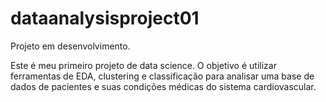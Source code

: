# dataanalysisproject01

Projeto em desenvolvimento.

Este é meu primeiro projeto de data science. O objetivo é utilizar ferramentas de EDA, clustering e classificação para analisar uma base de dados de pacientes e suas condições médicas do sistema cardiovascular.
